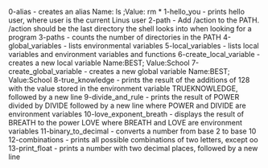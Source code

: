 0-alias - creates an alias Name: ls ;Value: rm *
1-hello_you - prints hello user, where user is the current Linus user
2-path - Add /action to the PATH. /action should be the last directory the shell looks into when looking for a program
3-paths - counts the number of directories in the PATH
4-global_variables - lists environmental variables
5-local_variables - lists local variables and environment variables and functions
6-create_local_variable - creates a new local variable Name:BEST; Value:School
7-create_global_variable - creates a new global variable Name:BEST; Value:School
8-true_knowledge - prints the result of the additions of 128 with the value stored in the environment variable TRUEKNOWLEDGE, followed by a new line
9-divide_and_rule - prints the result of POWER divided by DIVIDE followed by a new line where POWER and DIVIDE are environment variables
10-love_exponent_breath - displays the result of BREATH to the power LOVE where BREATH and LOVE are environment variables
11-binary_to_decimal - converts a number from base 2 to base 10
12-combinations - prints all possible combinations of two letters, except oo
13-print_float - prints a number with two decimal places, followed by a new line
